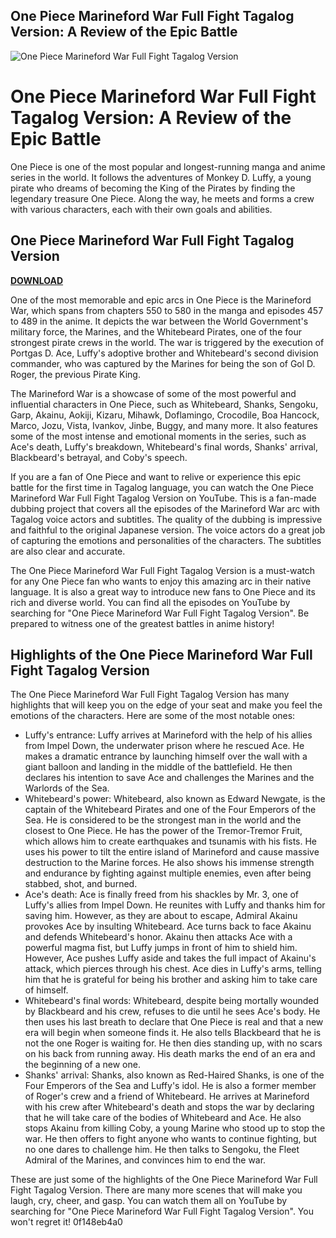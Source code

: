 ## One Piece Marineford War Full Fight Tagalog Version: A Review of the Epic Battle

 
![One Piece Marineford War Full Fight Tagalog Version](https://bandlabimages.azureedge.net/v1.0/songs/default/360x360)

 
# One Piece Marineford War Full Fight Tagalog Version: A Review of the Epic Battle
  
One Piece is one of the most popular and longest-running manga and anime series in the world. It follows the adventures of Monkey D. Luffy, a young pirate who dreams of becoming the King of the Pirates by finding the legendary treasure One Piece. Along the way, he meets and forms a crew with various characters, each with their own goals and abilities.
 
## One Piece Marineford War Full Fight Tagalog Version


[**DOWNLOAD**](https://www.google.com/url?q=https%3A%2F%2Ftlniurl.com%2F2tK1aC&sa=D&sntz=1&usg=AOvVaw2FArC1E8m50AJgGPz1J00c)

  
One of the most memorable and epic arcs in One Piece is the Marineford War, which spans from chapters 550 to 580 in the manga and episodes 457 to 489 in the anime. It depicts the war between the World Government's military force, the Marines, and the Whitebeard Pirates, one of the four strongest pirate crews in the world. The war is triggered by the execution of Portgas D. Ace, Luffy's adoptive brother and Whitebeard's second division commander, who was captured by the Marines for being the son of Gol D. Roger, the previous Pirate King.
  
The Marineford War is a showcase of some of the most powerful and influential characters in One Piece, such as Whitebeard, Shanks, Sengoku, Garp, Akainu, Aokiji, Kizaru, Mihawk, Doflamingo, Crocodile, Boa Hancock, Marco, Jozu, Vista, Ivankov, Jinbe, Buggy, and many more. It also features some of the most intense and emotional moments in the series, such as Ace's death, Luffy's breakdown, Whitebeard's final words, Shanks' arrival, Blackbeard's betrayal, and Coby's speech.
  
If you are a fan of One Piece and want to relive or experience this epic battle for the first time in Tagalog language, you can watch the One Piece Marineford War Full Fight Tagalog Version on YouTube. This is a fan-made dubbing project that covers all the episodes of the Marineford War arc with Tagalog voice actors and subtitles. The quality of the dubbing is impressive and faithful to the original Japanese version. The voice actors do a great job of capturing the emotions and personalities of the characters. The subtitles are also clear and accurate.
  
The One Piece Marineford War Full Fight Tagalog Version is a must-watch for any One Piece fan who wants to enjoy this amazing arc in their native language. It is also a great way to introduce new fans to One Piece and its rich and diverse world. You can find all the episodes on YouTube by searching for "One Piece Marineford War Full Fight Tagalog Version". Be prepared to witness one of the greatest battles in anime history!
  
## Highlights of the One Piece Marineford War Full Fight Tagalog Version
  
The One Piece Marineford War Full Fight Tagalog Version has many highlights that will keep you on the edge of your seat and make you feel the emotions of the characters. Here are some of the most notable ones:
  
- Luffy's entrance: Luffy arrives at Marineford with the help of his allies from Impel Down, the underwater prison where he rescued Ace. He makes a dramatic entrance by launching himself over the wall with a giant balloon and landing in the middle of the battlefield. He then declares his intention to save Ace and challenges the Marines and the Warlords of the Sea.
- Whitebeard's power: Whitebeard, also known as Edward Newgate, is the captain of the Whitebeard Pirates and one of the Four Emperors of the Sea. He is considered to be the strongest man in the world and the closest to One Piece. He has the power of the Tremor-Tremor Fruit, which allows him to create earthquakes and tsunamis with his fists. He uses his power to tilt the entire island of Marineford and cause massive destruction to the Marine forces. He also shows his immense strength and endurance by fighting against multiple enemies, even after being stabbed, shot, and burned.
- Ace's death: Ace is finally freed from his shackles by Mr. 3, one of Luffy's allies from Impel Down. He reunites with Luffy and thanks him for saving him. However, as they are about to escape, Admiral Akainu provokes Ace by insulting Whitebeard. Ace turns back to face Akainu and defends Whitebeard's honor. Akainu then attacks Ace with a powerful magma fist, but Luffy jumps in front of him to shield him. However, Ace pushes Luffy aside and takes the full impact of Akainu's attack, which pierces through his chest. Ace dies in Luffy's arms, telling him that he is grateful for being his brother and asking him to take care of himself.
- Whitebeard's final words: Whitebeard, despite being mortally wounded by Blackbeard and his crew, refuses to die until he sees Ace's body. He then uses his last breath to declare that One Piece is real and that a new era will begin when someone finds it. He also tells Blackbeard that he is not the one Roger is waiting for. He then dies standing up, with no scars on his back from running away. His death marks the end of an era and the beginning of a new one.
- Shanks' arrival: Shanks, also known as Red-Haired Shanks, is one of the Four Emperors of the Sea and Luffy's idol. He is also a former member of Roger's crew and a friend of Whitebeard. He arrives at Marineford with his crew after Whitebeard's death and stops the war by declaring that he will take care of the bodies of Whitebeard and Ace. He also stops Akainu from killing Coby, a young Marine who stood up to stop the war. He then offers to fight anyone who wants to continue fighting, but no one dares to challenge him. He then talks to Sengoku, the Fleet Admiral of the Marines, and convinces him to end the war.

These are just some of the highlights of the One Piece Marineford War Full Fight Tagalog Version. There are many more scenes that will make you laugh, cry, cheer, and gasp. You can watch them all on YouTube by searching for "One Piece Marineford War Full Fight Tagalog Version". You won't regret it!
 0f148eb4a0
